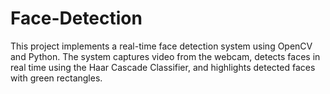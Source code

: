 # Face-Detection
This project implements a real-time face detection system using OpenCV and Python. The system captures video from the webcam, detects faces in real time using the Haar Cascade Classifier, and highlights detected faces with green rectangles.
